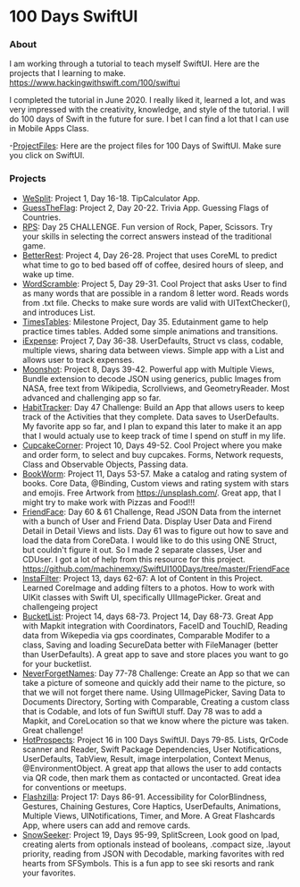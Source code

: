 # 100 Days SwiftUI 

### About
I am working through a tutorial to teach myself SwiftUI. Here are the projects that I learning to make. https://www.hackingwithswift.com/100/swiftui

I completed the tutorial in June 2020. I really liked it, learned a lot, and was very impressed with the creativity, knowledge, and style of the tutorial. I will do 100 days of Swift in the future for sure. I bet I can find a lot that I can use in Mobile Apps Class.

-[ProjectFiles](https://github.com/twostraws/HackingWithSwift): Here are the project files for 100 Days of SwiftUI. Make sure you click on SwiftUI. 

### Projects
- [WeSplit](https://github.com/cwalter50/WeSplit): Project 1, Day 16-18. TipCalculator App.
- [GuessTheFlag](https://github.com/cwalter50/GuessTheFlag): Project 2, Day 20-22. Trivia App. Guessing Flags of Countries.
- [RPS](https://github.com/cwalter50/RPS): Day 25 CHALLENGE. Fun version of Rock, Paper, Scissors. Try your skills in selecting the correct answers instead of the traditional game.
- [BetterRest](https://github.com/cwalter50/BetterRest): Project 4, Day 26-28. Project that uses CoreML to predict what time to go to bed based off of coffee, desired hours of sleep, and wake up time.
- [WordScramble](https://github.com/cwalter50/WordScramble): Project 5, Day 29-31. Cool Project that asks User to find as many words that are possible in a random 8 letter word. Reads words from .txt file. Checks to make sure words are valid with UITextChecker(), and introduces List.
- [TimesTables](https://github.com/cwalter50/TimesTables): Milestone Project, Day 35. Edutainment game to help practice times tables. Added some simple animations and transitions.
- [iExpense](https://github.com/cwalter50/iExpense): Project 7, Day 36-38. UserDefaults, Struct vs class, codable, multiple views, sharing data between views. Simple app with a List and allows user to track expenses.
- [Moonshot](https://github.com/cwalter50/Moonshot): Project 8, Days 39-42. Powerful app with Multiple Views, Bundle extension to decode JSON using generics, public Images from NASA, free text from Wikipedia, Scrollviews, and GeometryReader. Most advanced and challenging app so far.
- [HabitTracker](https://github.com/cwalter50/HabitTracker): Day 47 Challenge: Build an App that allows users to keep track of the Activities that they complete. Data saves to UserDefaults. My favorite app so far, and I plan to expand this later to make it an app that I would actualy use to keep track of time I spend on stuff in my life.
- [CupcakeCorner](https://github.com/cwalter50/CupcakeCorner): Project 10, Days 49-52. Cool Project where you make and order form, to select and buy cupcakes. Forms, Network requests, Class and Observable Objects, Passing data.
- [BookWorm](https://github.com/cwalter50/BookWorm): Project 11, Days 53-57. Make a catalog and rating system of books. Core Data, @Binding, Custom views and rating system with stars and emojis. Free Artwork from https://unsplash.com/. Great app, that I might try to make work with Pizzas and Food!!!
- [FriendFace](https://github.com/cwalter50/FriendFace): Day 60 & 61 Challenge, Read JSON Data from the internet with a bunch of User and Friend Data. Display User Data and Firend Detail in Detail Views and lists. Day 61 was to figure out how to save and load the data from CoreData. I would like to do this using ONE Struct, but couldn't figure it out. So I made 2 separate classes, User and CDUser. I got a lot of help from this resource for this project. https://github.com/machinemxy/SwiftUI100Days/tree/master/FriendFace
- [InstaFilter](https://github.com/cwalter50/InstaFilter): Project 13, days 62-67: A lot of Content in this Project. Learned CoreImage and adding filters to a photos. How to work with UIKit classes with Swift UI, specifically UIImagePicker. Great and challengeing project
- [BucketList](https://github.com/cwalter50/InstaFilter): Project 14, days 68-73. Project 14, Day 68-73. Great App with Mapkit integration with Coordinators, FaceID and TouchID, Reading data from Wikepedia via gps coordinates, Comparable Modifer to a class, Saving and loading SecureData better with FileManager (better than UserDefaults). A great app to save and store places you want to go for your bucketlist.
- [NeverForgetNames](https://github.com/cwalter50/NeverForgetNames): Day 77-78 Challenge: Create an App so that we can take a picture of someone and quickly add their name to the picture, so that we will not forget there name. Using UIImagePicker, Saving Data to Documents Directory, Sorting with Comparable, Creating a custom class that is Codable, and lots of fun SwiftUI stuff. Day 78 was to add a Mapkit, and CoreLocation so that we know where the picture was taken. Great challenge!
- [HotProspects](https://github.com/cwalter50/HotProspects): Project 16 in 100 Days SwiftUI. Days 79-85. Lists, QrCode scanner and Reader, Swift Package Dependencies, User Notifications, UserDefaults, TabView, Result, image interpolation, Context Menus, @EnvironmentObject. A great app that allows the user to add contacts via QR code, then mark them as contacted or uncontacted. Great idea for conventions or meetups.
- [Flashzilla](https://github.com/cwalter50/Flashzilla): Project 17: Days 86-91. Accessibility for ColorBlindness, Gestures, Chaining Gestures, Core Haptics, UserDefaults, Animations, Multiple Views, UINotifications, Timer, and More. A Great Flashcards App, where users can add and remove cards.
- [SnowSeeker](https://github.com/cwalter50/SnowSeeker): Project 19, Days 95-99, SplitScreen, Look good on Ipad, creating alerts from optionals instead of booleans, .compact size, .layout priority, reading from JSON with Decodable, marking favorites with red hearts from SFSymbols. This is a fun app to see ski resorts and rank your favorites.





